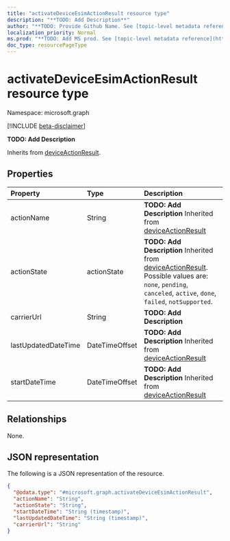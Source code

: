 ```yaml
---
title: "activateDeviceEsimActionResult resource type"
description: "**TODO: Add Description**"
author: "**TODO: Provide Github Name. See [topic-level metadata reference](https://msgo.azurewebsites.net/add/document/guidelines/metadata.html#topic-level-metadata)**"
localization_priority: Normal
ms.prod: "**TODO: Add MS prod. See [topic-level metadata reference](https://msgo.azurewebsites.net/add/document/guidelines/metadata.html#topic-level-metadata)**"
doc_type: resourcePageType
---
```


# activateDeviceEsimActionResult resource type

Namespace: microsoft.graph

[!INCLUDE [beta-disclaimer](../../includes/beta-disclaimer.md)]

**TODO: Add Description**


Inherits from [deviceActionResult](../resources/deviceactionresult.md).

## Properties
|Property|Type|Description|
|:---|:---|:---|
|actionName|String|**TODO: Add Description** Inherited from [deviceActionResult](../resources/intune-deviceactionresult.md)|
|actionState|actionState|**TODO: Add Description** Inherited from [deviceActionResult](../resources/intune-deviceactionresult.md). Possible values are: `none`, `pending`, `canceled`, `active`, `done`, `failed`, `notSupported`.|
|carrierUrl|String|**TODO: Add Description**|
|lastUpdatedDateTime|DateTimeOffset|**TODO: Add Description** Inherited from [deviceActionResult](../resources/intune-deviceactionresult.md)|
|startDateTime|DateTimeOffset|**TODO: Add Description** Inherited from [deviceActionResult](../resources/intune-deviceactionresult.md)|

## Relationships
None.

## JSON representation
The following is a JSON representation of the resource.
<!-- {
  "blockType": "resource",
  "@odata.type": "microsoft.graph.activateDeviceEsimActionResult"
}
-->
``` json
{
  "@odata.type": "#microsoft.graph.activateDeviceEsimActionResult",
  "actionName": "String",
  "actionState": "String",
  "startDateTime": "String (timestamp)",
  "lastUpdatedDateTime": "String (timestamp)",
  "carrierUrl": "String"
}
```

